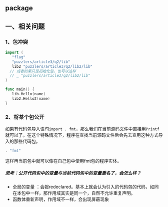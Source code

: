 ## package

## 一、相关问题

### 1、包冲突

```go
import (
   "flag"
   "puzzlers/article3/q2/lib"
   lib2 "puzzlers/article3/q2/lib2/lib"
  // 或者如果只是初始化包，也可以这样
  // _ "puzzlers/article3/q2/lib2/lib"
)

func main() {
   lib.Hello(name)
   lib2.Hello2(name)
}
```

### 2、将某个包公开

如果有代码包导入语句`import . fmt`，那么我们在当前源码文件中直接用`Printf`就可以了。在这个特殊情况下，程序在查找当前源码文件后会先去查用这种方式导入的那些代码包。

```go
. "fmt"
```

这样再当前包中就可以像在自己包中使用fmt包的程序实体。

##### 思考：公开代码包中的变量与当前代码包中的变量重名了，会怎么样？

- 全局的变量 ：会报redeclared。基本上就会认为引入的代码包的代码，如同在本包中一样，那作用域其实是同一个，自然不允许重复声明。
- 函数体重新声明，作用域不一样，会出现屏蔽现象